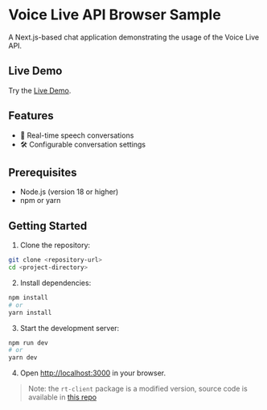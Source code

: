 # Voice Live API Browser Sample

A Next.js-based chat application demonstrating the usage of the Voice Live API.

## Live Demo

Try the [Live Demo](https://aka.ms/voice-agent/demo).

## Features

- 🔄 Real-time speech conversations
- 🛠️ Configurable conversation settings

## Prerequisites

- Node.js (version 18 or higher)
- npm or yarn

## Getting Started

1. Clone the repository:
```bash
git clone <repository-url>
cd <project-directory>
```

2. Install dependencies:
```bash
npm install
# or
yarn install
```

3. Start the development server:
```bash
npm run dev
# or
yarn dev
```

4. Open [http://localhost:3000](http://localhost:3000) in your browser.

> Note: the `rt-client` package is a modified version, source code is available in [this repo](https://github.com/yulin-li/aoai-realtime-audio-sdk/tree/feature/voice-agent/javascript/standalone)